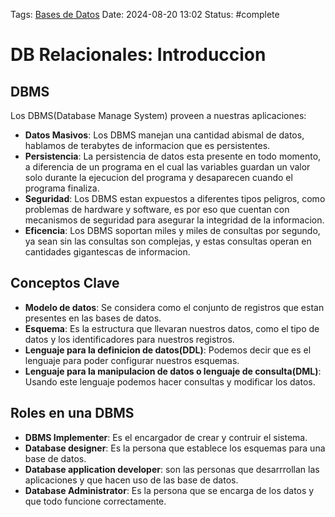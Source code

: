 Tags: [Bases de Datos](Bases%20de%20Datos.md)
Date: 2024-08-20 13:02
Status: #complete 

# DB Relacionales: Introduccion

## DBMS

Los DBMS(Database Manage System) proveen a nuestras aplicaciones:
- __Datos Masivos__: Los DBMS manejan una cantidad abismal de datos, hablamos de terabytes de informacion que es persistentes.
- __Persistencia__: La persistencia de datos esta presente en todo momento, a diferencia de un programa en el cual las variables guardan un valor solo durante la ejecucion del programa y desaparecen cuando el programa finaliza.
- __Seguridad__: Los DBMS estan expuestos a diferentes tipos peligros, como problemas de hardware y software, es por eso que cuentan con mecanismos de seguridad para asegurar la integridad de la informacion.
- __Eficencia__: Los DBMS soportan miles y miles de consultas por segundo, ya sean sin las consultas son complejas, y estas consultas operan en cantidades gigantescas de informacion.

## Conceptos Clave

- __Modelo de datos__: Se considera como el conjunto de registros que estan presentes en las bases de datos.
- __Esquema__: Es la estructura que llevaran nuestros datos, como el tipo de datos y los identificadores para nuestros registros.
- __Lenguaje para la definicion de datos(DDL)__: Podemos decir que es el lenguaje para poder configurar nuestros esquemas.
- __Lenguaje para la manipulacion de datos o lenguaje de consulta(DML)__: Usando este lenguaje podemos hacer consultas y modificar los datos.

## Roles en una DBMS

- __DBMS Implementer__: Es el encargador de crear y contruir el sistema.
- __Database designer__: Es la persona que establece los esquemas para una base de datos.
- __Database application developer__: son las personas que desarrrollan las aplicaciones y que hacen uso de las base de datos.
- __Database Administrator__: Es la persona que se encarga de los datos y que todo funcione correctamente.